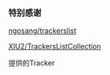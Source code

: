 ### 特别感谢 

[ngosang/trackerslist](https://github.com/ngosang/trackerslist)

[XIU2/TrackersListCollection](https://github.com/XIU2/TrackersListCollection)

提供的Tracker

